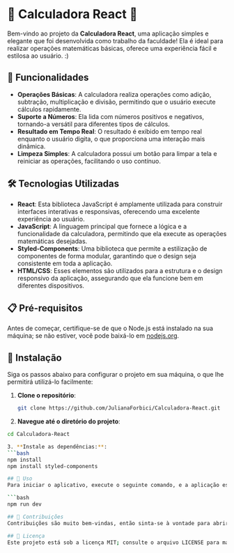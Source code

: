 # 🥳 **Calculadora React** 🥳

Bem-vindo ao projeto da **Calculadora React**, uma aplicação simples e elegante que foi desenvolvida como trabalho da faculdade! Ela é ideal para realizar operações matemáticas básicas, oferece uma experiência fácil e estilosa ao usuário. :)

## 🎯 **Funcionalidades**

- **Operações Básicas**: A calculadora realiza operações como adição, subtração, multiplicação e divisão, permitindo que o usuário execute cálculos rapidamente.
- **Suporte a Números**: Ela lida com números positivos e negativos, tornando-a versátil para diferentes tipos de cálculos.
- **Resultado em Tempo Real**: O resultado é exibido em tempo real enquanto o usuário digita, o que proporciona uma interação mais dinâmica.
- **Limpeza Simples**: A calculadora possui um botão para limpar a tela e reiniciar as operações, facilitando o uso contínuo.

## 🛠️ **Tecnologias Utilizadas**

- **React**: Esta biblioteca JavaScript é amplamente utilizada para construir interfaces interativas e responsivas, oferecendo uma excelente experiência ao usuário.
- **JavaScript**: A linguagem principal que fornece a lógica e a funcionalidade da calculadora, permitindo que ela execute as operações matemáticas desejadas.
- **Styled-Components**: Uma biblioteca que permite a estilização de componentes de forma modular, garantindo que o design seja consistente em toda a aplicação.
- **HTML/CSS**: Esses elementos são utilizados para a estrutura e o design responsivo da aplicação, assegurando que ela funcione bem em diferentes dispositivos.

## 📋 **Pré-requisitos**

Antes de começar, certifique-se de que o Node.js está instalado na sua máquina; se não estiver, você pode baixá-lo em [nodejs.org](https://nodejs.org/).

## 🚀 **Instalação**

Siga os passos abaixo para configurar o projeto em sua máquina, o que lhe permitirá utilizá-lo facilmente:

1. **Clone o repositório**:
   ```bash
   git clone https://github.com/JulianaForbici/Calculadora-React.git

  2. **Navegue até o diretório do projeto**:
   ```bash
   cd Calculadora-React

 3. **Instale as dependências:**:
   ```bash
   npm install
   npm install styled-components

## 🔧 Uso
Para iniciar o aplicativo, execute o seguinte comando, e a aplicação estará disponível para uso:

  ```bash
   npm run dev

## 🤝 Contribuições
Contribuições são muito bem-vindas, então sinta-se à vontade para abrir issues e enviar pull requests para melhorias, pois a colaboração é sempre apreciada na comunidade de desenvolvimento.

## 📄 Licença
Este projeto está sob a licença MIT; consulte o arquivo LICENSE para mais detalhes.

 

